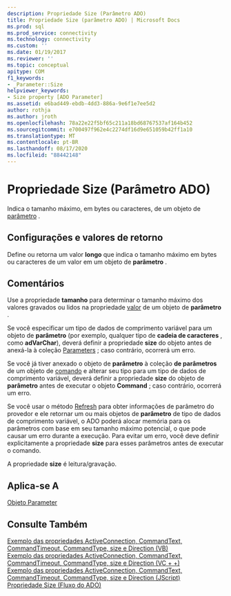 ```yaml
---
description: Propriedade Size (Parâmetro ADO)
title: Propriedade Size (parâmetro ADO) | Microsoft Docs
ms.prod: sql
ms.prod_service: connectivity
ms.technology: connectivity
ms.custom: ''
ms.date: 01/19/2017
ms.reviewer: ''
ms.topic: conceptual
apitype: COM
f1_keywords:
- _Parameter::Size
helpviewer_keywords:
- Size property [ADO Parameter]
ms.assetid: e6bad449-ebdb-4dd3-886a-9e6f1e7ee5d2
author: rothja
ms.author: jroth
ms.openlocfilehash: 78a22e22f5bf65c211a18bd68767537af164b452
ms.sourcegitcommit: e700497f962e4c2274df16d9e651059b42ff1a10
ms.translationtype: MT
ms.contentlocale: pt-BR
ms.lasthandoff: 08/17/2020
ms.locfileid: "88442148"
---
```

# <a name="size-property-ado-parameter"></a>Propriedade Size (Parâmetro ADO)
Indica o tamanho máximo, em bytes ou caracteres, de um objeto de [parâmetro](../../../ado/reference/ado-api/parameter-object.md) .  
  
## <a name="settings-and-return-values"></a>Configurações e valores de retorno  
 Define ou retorna um valor **longo** que indica o tamanho máximo em bytes ou caracteres de um valor em um objeto de **parâmetro** .  
  
## <a name="remarks"></a>Comentários  
 Use a propriedade **tamanho** para determinar o tamanho máximo dos valores gravados ou lidos na propriedade [valor](../../../ado/reference/ado-api/value-property-ado.md) de um objeto de **parâmetro** .  
  
 Se você especificar um tipo de dados de comprimento variável para um objeto de **parâmetro** (por exemplo, qualquer tipo de **cadeia de caracteres** , como **adVarChar**), deverá definir a propriedade **size** do objeto antes de anexá-la à coleção [Parameters](../../../ado/reference/ado-api/parameters-collection-ado.md) ; caso contrário, ocorrerá um erro.  
  
 Se você já tiver anexado o objeto de **parâmetro** à coleção **de parâmetros** de um objeto de [comando](../../../ado/reference/ado-api/command-object-ado.md) e alterar seu tipo para um tipo de dados de comprimento variável, deverá definir a propriedade **size** do objeto de **parâmetro** antes de executar o objeto **Command** ; caso contrário, ocorrerá um erro.  
  
 Se você usar o método [Refresh](../../../ado/reference/ado-api/refresh-method-ado.md) para obter informações de parâmetro do provedor e ele retornar um ou mais objetos de **parâmetro** de tipo de dados de comprimento variável, o ADO poderá alocar memória para os parâmetros com base em seu tamanho máximo potencial, o que pode causar um erro durante a execução. Para evitar um erro, você deve definir explicitamente a propriedade **size** para esses parâmetros antes de executar o comando.  
  
 A propriedade **size** é leitura/gravação.  
  
## <a name="applies-to"></a>Aplica-se A  
 [Objeto Parameter](../../../ado/reference/ado-api/parameter-object.md)  
  
## <a name="see-also"></a>Consulte Também  
 [Exemplo das propriedades ActiveConnection, CommandText, CommandTimeout, CommandType, size e Direction (VB)](../../../ado/reference/ado-api/activeconnection-commandtext-commandtimeout-commandtype-size-example-vb.md)   
 [Exemplo das propriedades ActiveConnection, CommandText, CommandTimeout, CommandType, size e Direction (VC + +)](../../../ado/reference/ado-api/activeconnection-commandtext-commandtimeout-commandtype-size-example-vc.md)   
 [Exemplo das propriedades ActiveConnection, CommandText, CommandTimeout, CommandType, size e Direction (JScript)](../../../ado/reference/ado-api/activeconnection-commandtext-timeout-type-size-example-jscript.md)   
 [Propriedade Size (Fluxo do ADO)](../../../ado/reference/ado-api/size-property-ado-stream.md)

